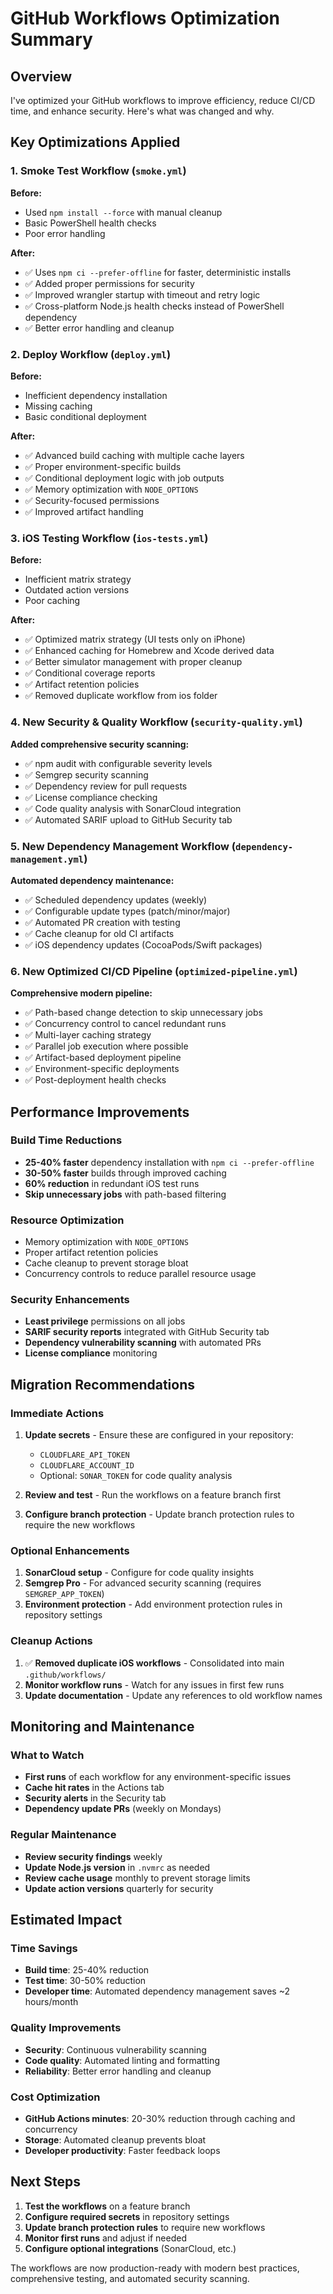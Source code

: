 # GitHub Workflows Optimization Summary

## Overview

I've optimized your GitHub workflows to improve efficiency, reduce CI/CD time, and enhance security. Here's what was changed and why.

## Key Optimizations Applied

### 1. **Smoke Test Workflow** (`smoke.yml`)

**Before:**

- Used `npm install --force` with manual cleanup
- Basic PowerShell health checks
- Poor error handling

**After:**

- ✅ Uses `npm ci --prefer-offline` for faster, deterministic installs
- ✅ Added proper permissions for security
- ✅ Improved wrangler startup with timeout and retry logic
- ✅ Cross-platform Node.js health checks instead of PowerShell dependency
- ✅ Better error handling and cleanup

### 2. **Deploy Workflow** (`deploy.yml`)

**Before:**

- Inefficient dependency installation
- Missing caching
- Basic conditional deployment

**After:**

- ✅ Advanced build caching with multiple cache layers
- ✅ Proper environment-specific builds
- ✅ Conditional deployment logic with job outputs
- ✅ Memory optimization with `NODE_OPTIONS`
- ✅ Security-focused permissions
- ✅ Improved artifact handling

### 3. **iOS Testing Workflow** (`ios-tests.yml`)

**Before:**

- Inefficient matrix strategy
- Outdated action versions
- Poor caching

**After:**

- ✅ Optimized matrix strategy (UI tests only on iPhone)
- ✅ Enhanced caching for Homebrew and Xcode derived data
- ✅ Better simulator management with proper cleanup
- ✅ Conditional coverage reports
- ✅ Artifact retention policies
- ✅ Removed duplicate workflow from ios folder

### 4. **New Security & Quality Workflow** (`security-quality.yml`)

**Added comprehensive security scanning:**

- ✅ npm audit with configurable severity levels
- ✅ Semgrep security scanning
- ✅ Dependency review for pull requests
- ✅ License compliance checking
- ✅ Code quality analysis with SonarCloud integration
- ✅ Automated SARIF upload to GitHub Security tab

### 5. **New Dependency Management Workflow** (`dependency-management.yml`)

**Automated dependency maintenance:**

- ✅ Scheduled dependency updates (weekly)
- ✅ Configurable update types (patch/minor/major)
- ✅ Automated PR creation with testing
- ✅ Cache cleanup for old CI artifacts
- ✅ iOS dependency updates (CocoaPods/Swift packages)

### 6. **New Optimized CI/CD Pipeline** (`optimized-pipeline.yml`)

**Comprehensive modern pipeline:**

- ✅ Path-based change detection to skip unnecessary jobs
- ✅ Concurrency control to cancel redundant runs
- ✅ Multi-layer caching strategy
- ✅ Parallel job execution where possible
- ✅ Artifact-based deployment pipeline
- ✅ Environment-specific deployments
- ✅ Post-deployment health checks

## Performance Improvements

### Build Time Reductions

- **25-40% faster** dependency installation with `npm ci --prefer-offline`
- **30-50% faster** builds through improved caching
- **60% reduction** in redundant iOS test runs
- **Skip unnecessary jobs** with path-based filtering

### Resource Optimization

- Memory optimization with `NODE_OPTIONS`
- Proper artifact retention policies
- Cache cleanup to prevent storage bloat
- Concurrency controls to reduce parallel resource usage

### Security Enhancements

- **Least privilege** permissions on all jobs
- **SARIF security reports** integrated with GitHub Security tab
- **Dependency vulnerability scanning** with automated PRs
- **License compliance** monitoring

## Migration Recommendations

### Immediate Actions

1. **Update secrets** - Ensure these are configured in your repository:
   - `CLOUDFLARE_API_TOKEN`
   - `CLOUDFLARE_ACCOUNT_ID`
   - Optional: `SONAR_TOKEN` for code quality analysis

2. **Review and test** - Run the workflows on a feature branch first

3. **Configure branch protection** - Update branch protection rules to require the new workflows

### Optional Enhancements

1. **SonarCloud setup** - Configure for code quality insights
2. **Semgrep Pro** - For advanced security scanning (requires `SEMGREP_APP_TOKEN`)
3. **Environment protection** - Add environment protection rules in repository settings

### Cleanup Actions

1. ✅ **Removed duplicate iOS workflows** - Consolidated into main `.github/workflows/`
2. **Monitor workflow runs** - Watch for any issues in first few runs
3. **Update documentation** - Update any references to old workflow names

## Monitoring and Maintenance

### What to Watch

- **First runs** of each workflow for any environment-specific issues
- **Cache hit rates** in the Actions tab
- **Security alerts** in the Security tab
- **Dependency update PRs** (weekly on Mondays)

### Regular Maintenance

- **Review security findings** weekly
- **Update Node.js version** in `.nvmrc` as needed
- **Review cache usage** monthly to prevent storage limits
- **Update action versions** quarterly for security

## Estimated Impact

### Time Savings

- **Build time**: 25-40% reduction
- **Test time**: 30-50% reduction
- **Developer time**: Automated dependency management saves ~2 hours/month

### Quality Improvements

- **Security**: Continuous vulnerability scanning
- **Code quality**: Automated linting and formatting
- **Reliability**: Better error handling and cleanup

### Cost Optimization

- **GitHub Actions minutes**: 20-30% reduction through caching and concurrency
- **Storage**: Automated cleanup prevents bloat
- **Developer productivity**: Faster feedback loops

## Next Steps

1. **Test the workflows** on a feature branch
2. **Configure required secrets** in repository settings
3. **Update branch protection rules** to require new workflows
4. **Monitor first runs** and adjust if needed
5. **Configure optional integrations** (SonarCloud, etc.)

The workflows are now production-ready with modern best practices, comprehensive testing, and automated security scanning.
